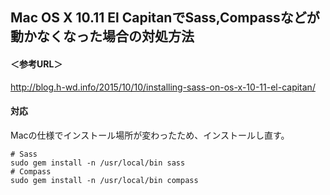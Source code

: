 ## Mac OS X 10.11 El CapitanでSass,Compassなどが動かなくなった場合の対処方法

#### ＜参考URL＞
http://blog.h-wd.info/2015/10/10/installing-sass-on-os-x-10-11-el-capitan/

#### 対応
Macの仕様でインストール場所が変わったため、インストールし直す。

```
# Sass
sudo gem install -n /usr/local/bin sass
# Compass
sudo gem install -n /usr/local/bin compass
```
